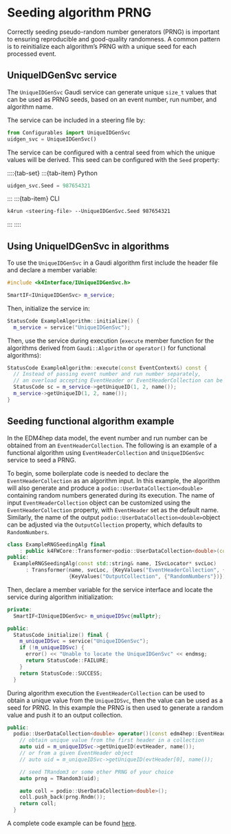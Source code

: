 <!--
Copyright (c) 2014-2024 Key4hep-Project.

This file is part of Key4hep.
See https://key4hep.github.io/key4hep-doc/ for further info.

Licensed under the Apache License, Version 2.0 (the "License");
you may not use this file except in compliance with the License.
You may obtain a copy of the License at

    http://www.apache.org/licenses/LICENSE-2.0

Unless required by applicable law or agreed to in writing, software
distributed under the License is distributed on an "AS IS" BASIS,
WITHOUT WARRANTIES OR CONDITIONS OF ANY KIND, either express or implied.
See the License for the specific language governing permissions and
limitations under the License.
-->

# Seeding algorithm PRNG

Correctly seeding pseudo-random number generators (PRNG) is important to ensuring reproducible and good-quality randomness. A common pattern is to reinitialize each algorithm’s PRNG with a unique seed for each processed event.

## UniqueIDGenSvc service

The `UniqueIDGenSvc` Gaudi service can generate unique `size_t` values that can be used as PRNG seeds, based on an event number, run number, and algorithm name.

The service can be included in a steering file by:

```python
from Configurables import UniqueIDGenSvc
uidgen_svc = UniqueIDGenSvc()
```

The service can be configured with a central seed from which the unique values will be derived. This seed can be configured with the `Seed` property:

::::{tab-set}
:::{tab-item} Python
```python
uidgen_svc.Seed = 987654321
```
:::
:::{tab-item} CLI
```sh
k4run <steering-file> --UniqueIDGenSvc.Seed 987654321
```
:::
::::

## Using UniqueIDGenSvc in algorithms

To use the `UniqueIDGenSvc` in a Gaudi algorithm first include the header file and declare a member variable:

```cpp
#include <k4Interface/IUniqueIDGenSvc.h>

SmartIF<IUniqueIDGenSvc> m_service;
```

Then, initialize the service in:

```cpp
StatusCode ExampleAlgorithm::initialize() {
  m_service = service("UniqueIDGenSvc");
```

Then, use the service during execution (`execute` member function for the algorithms derived from `Gaudi::Algorithm` or `operator()` for functional algorithms):

```cpp
StatusCode ExampleAlgorithm::execute(const EventContext&) const {
  // Instead of passing event number and run number separately,
  // an overload accepting EventHeader or EventHeaderCollection can be also used.
  StatusCode sc = m_service->getUniqueID(1, 2, name());
  m_service->getUniqueID(1, 2, name());
}
```

## Seeding functional algorithm example

In the EDM4hep data model, the event number and run number can be obtained from an `EventHeaderCollection`.
The following is an example of a functional algorithm using `EventHeaderCollection` and `UniqueIDGenSvc` service to seed a PRNG.

To begin, some boilerplate code is needed to declare the `EventHeaderCollection` as an algorithm input. In this example, the algorithm will also generate and produce a `podio::UserDataCollection<double>` containing random numbers generated during its execution.
The name of input `EventHeaderCollection` object can be customized using the `EventHeaderCollection` property, with `EventHeader` set as the default name. Similarly, the name of the output `podio::UserDataCollection<double>`object can be adjusted via the `OutputCollection` property, which defaults to `RandomNumbers`.


```cpp
class ExampleRNGSeedingAlg final
    : public k4FWCore::Transformer<podio::UserDataCollection<double>(const edm4hep::EventHeaderCollection&)> {
public:
  ExampleRNGSeedingAlg(const std::string& name, ISvcLocator* svcLoc)
      : Transformer(name, svcLoc, {KeyValues("EventHeaderCollection", {"EventHeader"})},
                    {KeyValues("OutputCollection", {"RandomNumbers"})}) {}
```

Then, declare a member variable for the service interface and locate the service during algorithm initialization:

```cpp
private:
  SmartIF<IUniqueIDGenSvc> m_uniqueIDSvc{nullptr};

public:
  StatusCode initialize() final {
    m_uniqueIDSvc = service("UniqueIDGenSvc");
    if (!m_uniqueIDSvc) {
      error() << "Unable to locate the UniqueIDGenSvc" << endmsg;
      return StatusCode::FAILURE;
    }
    return StatusCode::SUCCESS;
  }
```

During algorithm execution the `EventHeaderCollection` can be used to obtain a unique value from the `UniqueIDSvc`, then the value can be used as a seed for PRNG. In this example the PRNG is then used to generate a random value and push it to an output collection.

```cpp
public:
  podio::UserDataCollection<double> operator()(const edm4hep::EventHeaderCollection& evtHeader) const final {
    // obtain unique value from the first header in a collection
    auto uid = m_uniqueIDSvc->getUniqueID(evtHeader, name());
    // or from a given EventHeader object
    // auto uid = m_uniqueIDSvc->getUniqueID(evtHeader[0], name());

    // seed TRandom3 or some other PRNG of your choice
    auto prng = TRandom3(uid);

    auto coll = podio::UserDataCollection<double>();
    coll.push_back(prng.Rndm());
    return coll;
  }
```

A complete code example can be found [here](https://github.com/key4hep/k4FWCore/blob/main/test/k4FWCoreTest/src/components/ExampleRNGSeedingAlg.cpp).
